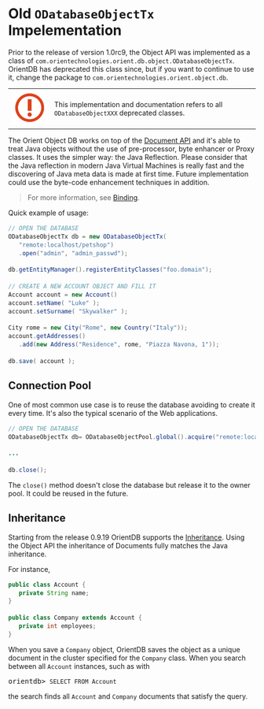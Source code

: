 # Old `ODatabaseObjectTx` Impelementation

Prior to the release of version 1.0rc9, the Object API was implemented as a class of `com.orientechnologies.orient.db.object.ODatabaseObjectTx`.  OrientDB has deprecated this class since, but if you want to continue to use it, change the package to `com.orientechnologies.orient.object.db`.

|||
|---|---|
| ![](warning.png) | This implementation and documentation refers to all `ODatabaseObjectXXX` deprecated classes. |

The Orient Object DB works on top of the [Document API](Document-Database.md) and it's able to treat Java objects without the use of pre-processor, byte enhancer or Proxy classes. It uses the simpler way: the Java Reflection. Please consider that the Java reflection in modern Java Virtual Machines is really fast and the discovering of Java meta data is made at first time. Future implementation could use the byte-code enhancement techniques in addition.

>For more information, see [Binding](Object-2-Record-Java-Binding.md).

Quick example of usage:

```java
// OPEN THE DATABASE
ODatabaseObjectTx db = new ODatabaseObjectTx(
   "remote:localhost/petshop")
   .open("admin", "admin_passwd");

db.getEntityManager().registerEntityClasses("foo.domain");

// CREATE A NEW ACCOUNT OBJECT AND FILL IT
Account account = new Account()
account.setName( "Luke" );
account.setSurname( "Skywalker" );

City rome = new City("Rome", new Country("Italy"));
account.getAddresses()
   .add(new Address("Residence", rome, "Piazza Navona, 1"));

db.save( account );
```

## Connection Pool

One of most common use case is to reuse the database avoiding to create it every time. It's also the typical scenario of the Web applications.

```java
// OPEN THE DATABASE
ODatabaseObjectTx db= ODatabaseObjectPool.global().acquire("remote:localhost/petshop", "admin", "admin");

...

db.close();
```

The `close()` method doesn't close the database but release it to the owner pool. It could be reused in the future.



## Inheritance

Starting from the release 0.9.19 OrientDB supports the [Inheritance](Inheritance.md). Using the Object API the inheritance of Documents fully matches the Java inheritance.

For instance,

```java
public class Account {
   private String name;
}

public class Company extends Account {
   private int employees;
}
```

When you save a `Company` object, OrientDB saves the object as a unique document in the cluster specified for the `Company` class.  When you search between all `Account` instances, such as with

<pre>
orientdb> <code class="userinput lang-sql">SELECT FROM Account</code>
</pre>

the search finds all `Account` and `Company` documents that satisfy the query.
